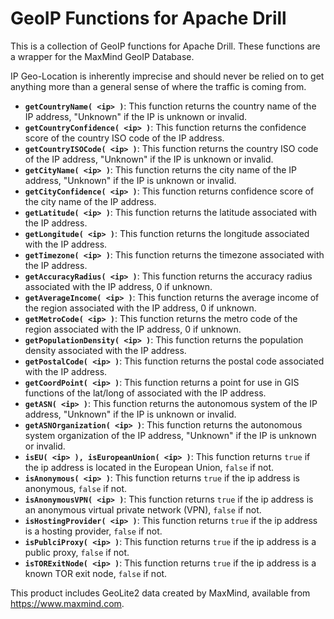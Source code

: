 # GeoIP Functions for Apache Drill
This is a collection of GeoIP functions for Apache Drill. These functions are a wrapper for the MaxMind GeoIP Database.

IP Geo-Location is inherently imprecise and should never be relied on to get anything more than a general sense of where the traffic is coming from. 

* **`getCountryName( <ip> )`**:  This function returns the country name of the IP address, "Unknown" if the IP is unknown or invalid.
* **`getCountryConfidence( <ip> )`**:  This function returns the confidence score of the country ISO code of the IP address.
* **`getCountryISOCode( <ip> )`**:  This function returns the country ISO code of the IP address, "Unknown" if the IP is unknown or invalid.
* **`getCityName( <ip> )`**:  This function returns the city name of the IP address, "Unknown" if the IP is unknown or invalid.
* **`getCityConfidence( <ip> )`**:  This function returns confidence score of the city name of the IP address.
* **`getLatitude( <ip> )`**:  This function returns the latitude associated with the IP address.
* **`getLongitude( <ip> )`**:  This function returns the longitude associated with the IP address.
* **`getTimezone( <ip> )`**:  This function returns the timezone associated with the IP address.
* **`getAccuracyRadius( <ip> )`**:  This function returns the accuracy radius associated with the IP address, 0 if unknown.
* **`getAverageIncome( <ip> )`**:  This function returns the average income of the region associated with the IP address, 0 if unknown.
* **`getMetroCode( <ip> )`**:  This function returns the metro code of the region associated with the IP address, 0 if unknown.
* **`getPopulationDensity( <ip> )`**:  This function returns the population density associated with the IP address.
* **`getPostalCode( <ip> )`**:  This function returns the postal code associated with the IP address.
* **`getCoordPoint( <ip> )`**:  This function returns a point for use in GIS functions of the lat/long of associated with the IP address.
* **`getASN( <ip> )`**:  This function returns the autonomous system of the IP address, "Unknown" if the IP is unknown or invalid.
* **`getASNOrganization( <ip> )`**:  This function returns the autonomous system organization of the IP address, "Unknown" if the IP is unknown or invalid.
* **`isEU( <ip> ), isEuropeanUnion( <ip> )`**:  This function returns `true` if the ip address is located in the European Union, `false` if not.
* **`isAnonymous( <ip> )`**:  This function returns `true` if the ip address is anonymous, `false` if not.
* **`isAnonymousVPN( <ip> )`**:  This function returns `true` if the ip address is an anonymous virtual private network (VPN), `false` if not.
* **`isHostingProvider( <ip> )`**:  This function returns `true` if the ip address is a hosting provider, `false` if not.
* **`isPublciProxy( <ip> )`**:  This function returns `true` if the ip address is a public proxy, `false` if not.
* **`isTORExitNode( <ip> )`**:  This function returns `true` if the ip address is a known TOR exit node, `false` if not.

This product includes GeoLite2 data created by MaxMind, available from <a href="https://www.maxmind.com">https://www.maxmind.com</a>.
